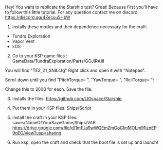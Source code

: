 Hey! You want to replicate the Starship test? Great! Because first you'll have to follow this little tutorial. For any question contact me on discord: https://discord.gg/4Zecuu5HbW

1.	Installs these modes and their dependence necessary for the craft:

-	Tundra Exploration
-	Vapor Vent
-	kOS

2.	Go to your KSP game files :  GameData/TundraExploration/Parts/GOJIRAIII

You will find "TE2_21_SN8.cfg"
Right click and open it with "Notepad".
 
Scroll down until you find "PitchTorque= ", "YawTorque= ", "RollTorque= ": 

Change this to 2000 for each.
Save the file.

3.	Installs the files:
https://github.com/LIOspace/Starship

4.	Put them in your KSP files: Ships/Script

5.	Install the craft in your KSP files: saves/NameOfYourSaveGame/Ships/VAB
https://drive.google.com/file/d/1mfUa9wWQEmZmGoCImMOLm91lznEP9qEC/view?usp=sharing

6.	Run ksp, open the craft and check that the boot file is set up and launch!
